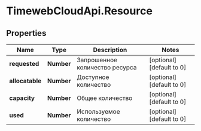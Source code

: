 # TimewebCloudApi.Resource

## Properties

Name | Type | Description | Notes
------------ | ------------- | ------------- | -------------
**requested** | **Number** | Запрошенное количество ресурса | [optional] [default to 0]
**allocatable** | **Number** | Доступное количество | [optional] [default to 0]
**capacity** | **Number** | Общее количество | [optional] [default to 0]
**used** | **Number** | Используемое количество | [optional] [default to 0]


